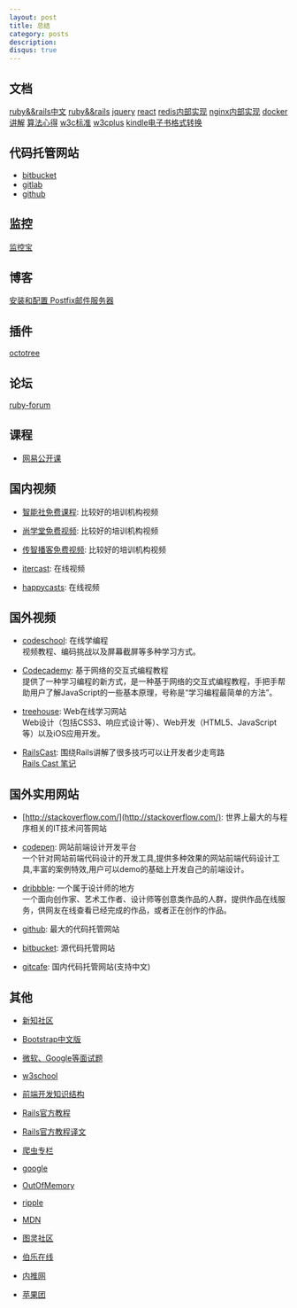 ```yaml
---
layout: post
title: 总结
category: posts
description:
disqus: true
---
```


## 文档

[ruby&&rails中文](http://doc.rubyfans.com/index.html)
[ruby&&rails](http://www.rubydoc.info/gems/html-pipeline/frames)
[jquery](http://www.jquery123.com/api/)
[react](http://wiki.jikexueyuan.com/project/react-native/style.html)
[redis内部实现](http://redisbook.com/)
[nginx内部实现](http://tengine.taobao.org/book/index.html)
[docker讲解](https://csphere.cn/training)
[算法心得](http://taop.marchtea.com/)
[w3c标准](http://www.w3.org/TR/css3-content/)
[w3cplus](http://www.w3cplus.com/)
[kindle电子书格式转换](http://cn.epubee.com/)

## 代码托管网站

* [bitbucket](https://bitbucket.org/)
* [gitlab](https://gitlab.com/)
* [github](https://github.com/)

## 监控

[监控宝](http://www.jiankongbao.com/dashboard)

## 博客

[安装和配置 Postfix邮件服务器](http://chloerei.com/2015/04/22/install-and-configure-postfix/)

## 插件

[octotree](https://github.com/buunguyen/octotree)

## 论坛

[ruby-forum](https://www.ruby-forum.com/)

## 课程
* [网易公开课](http://open.163.com/)

## 国内视频
* [智能社免费课程](http://www.zhinengshe.com/video.html): 比较好的培训机构视频

* [尚学堂免费视频](http://www.bjsxt.com/): 比较好的培训机构视频

* [传智播客免费视频](http://www.itcast.cn/): 比较好的培训机构视频

* [itercast](http://itercast.com/): 在线视频

* [happycasts](http://happycasts.net/): 在线视频

## 国外视频
* [codeschool](https://www.codeschool.com/): 在线学编程   
视频教程、编码挑战以及屏幕截屏等多种学习方式。 

* [Codecademy](http://www.codecademy.com/#!/exercises/0): 基于网络的交互式编程教程   
提供了一种学习编程的新方式，是一种基于网络的交互式编程教程，手把手帮助用户了解JavaScript的一些基本原理，号称是“学习编程最简单的方法”。

* [treehouse](http://teamtreehouse.com/): Web在线学习网站   
Web设计（包括CSS3、响应式设计等）、Web开发（HTML5、JavaScript等）以及iOS应用开发。 

* [RailsCast](http://railscasts.com/): 围绕Rails讲解了很多技巧可以让开发者少走弯路   
[Rails Cast 笔记](http://cn.asciicasts.com/)

## 国外实用网站
* [http://stackoverflow.com/](http://stackoverflow.com/): 世界上最大的与程序相关的IT技术问答网站

* [codepen](http://codepen.io/): 网站前端设计开发平台   
一个针对网站前端代码设计的开发工具,提供多种效果的网站前端代码设计工具,丰富的案例特效,用户可以demo的基础上开发自己的前端设计。

* [dribbble](http://dribbble.com/): 一个属于设计师的地方   
一个面向创作家、艺术工作者、设计师等创意类作品的人群，提供作品在线服务，供网友在线查看已经完成的作品，或者正在创作的作品。

* [github](https://github.com/): 最大的代码托管网站

* [bitbucket](https://bitbucket.org/): 源代码托管网站

* [gitcafe](https://gitcafe.com/): 国内代码托管网站(支持中文)

## 其他
* [新知社区](http://get.jobdeer.com/)

* [Bootstrap中文版](http://www.bootcss.com/)

* [微软、Google等面试题](http://zhedahht.blog.163.com/)

* [w3school](http://www.w3school.com.cn/index.html)

* [前端开发知识结构](https://github.com/JacksonTian/fks)

* [Rails官方教程](http://guides.rubyonrails.org/)
* [Rails官方教程译文](https://github.com/JuanitoFatas/Guides/blob/master/guides/index.md)

* [爬虫专栏](http://www.v2sk.com/)

* [google](http://www.google.com.hk/)

* [OutOfMemory](http://outofmemory.cn/#csdn)

* [ripple](https://ripple.com/)

* [MDN](https://developer.mozilla.org/zh-CN/)

* [图灵社区](http://www.ituring.com.cn/)

* [伯乐在线](http://blog.jobbole.com/)

* [内推网](http://t.neitui.me/)

* [苹果团](http://www.appletuan.com/)
